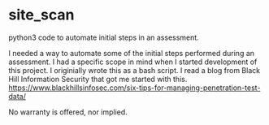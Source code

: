 # site_scan
python3 code to automate initial steps in an assessment.

I needed a way to automate some of the initial steps performed during an assessment. I had a specific scope in mind when I started development
of this project. I originially wrote this as a bash script.
I read a blog from Black Hill Information Security that got me started with this. https://www.blackhillsinfosec.com/six-tips-for-managing-penetration-test-data/

No warranty is offered, nor implied.

